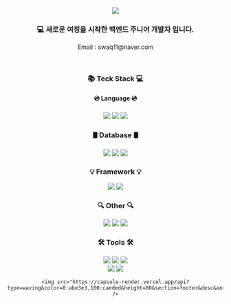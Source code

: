 <div align=center>
	<img src="https://capsule-render.vercel.app/api?type=waving&color=0:abe3e3,100:caeded&height=230&section=header&text=Welcome!😊&desc=This%20is%20GeunYeol's%20Github&fontSize=48&descSize=20&animation=fadeln&fontAlignY=36&fontColor=ffffff" />

<h3>💻 새로운 여정을 시작한 백엔드 주니어 개발자 입니다.</h3>
<p> Email : swaq11@naver.com</p>
<br />
<h3>📚 Teck Stack 💻</h3>
	<h4>💿 Language 💿</h4>
		<img src="https://img.shields.io/badge/Java-007396?style=flat&logo=Conda-Forge&logoColor=white" />
		<img src="https://img.shields.io/badge/JavaScript-F7DF1E?style=flat&logo=JavaScript&logoColor=white" />
		<img src="https://img.shields.io/badge/Python-3776AB?style=flat&logo=Python&logoColor=white" />
		<br />
	<h3>🛢️ Database 🛢️</h3>
		<img src="https://img.shields.io/badge/MariaDB-003545?style=flat&logo=MariaDB&logoColor=white" />
		<img src="https://img.shields.io/badge/MySQL-4479A1?style=flat&logo=MySQL&logoColor=white" />
		<img src="https://img.shields.io/badge/Mybatis-000000?style=flat&logo=Fluentd&logoColor=white" />
		<br />
	<h3>💡 Framework 💡</h3>
		<img src="https://img.shields.io/badge/Spring-6DB33F?style=flat&logo=Spring&logoColor=white" />
		<img src="https://img.shields.io/badge/Django-092E20?style=flat&logo=django&logoColor=white" />
		<br />
	<h3>🔍 Other 🔍</h3>
		<img src="https://img.shields.io/badge/HTML5-E34F26?style=flat&logo=HTML5&logoColor=white" />
		<img src="https://img.shields.io/badge/CSS3-1572B6?style=flat&logo=CSS3&logoColor=white" />
		<img src="https://img.shields.io/badge/jQuery-0769AD?style=flat&logo=jQuery&logoColor=white" />
		<br />
	<h3>🛠 Tools 🛠</h3>
		<img src="https://img.shields.io/badge/Eclipse%20IDE-2C2255?style=flat&logo=EclipseIDE&logoColor=white" />
		<img src="https://img.shields.io/badge/Visual%20Studio%20Code-007ACC?style=flat&logo=VisualStudioCode&logoColor=white" />
		<img src="https://img.shields.io/badge/Tomcat-F8DC75?style=flat&logo=ApacheTomcat&logoColor=white" />
		<br />
		<img src="https://img.shields.io/badge/SVN-809CC9?style=flat&logo=Subversion&logoColor=white" />
		<img src="https://img.shields.io/badge/GitHub-181717?style=flat&logo=GitHub&logoColor=white" />
      		  <br />

	<img src="https://capsule-render.vercel.app/api?type=waving&color=0:abe3e3,100:caeded&height=80&section=footer&desc&animation=fadeln" />
</div>
